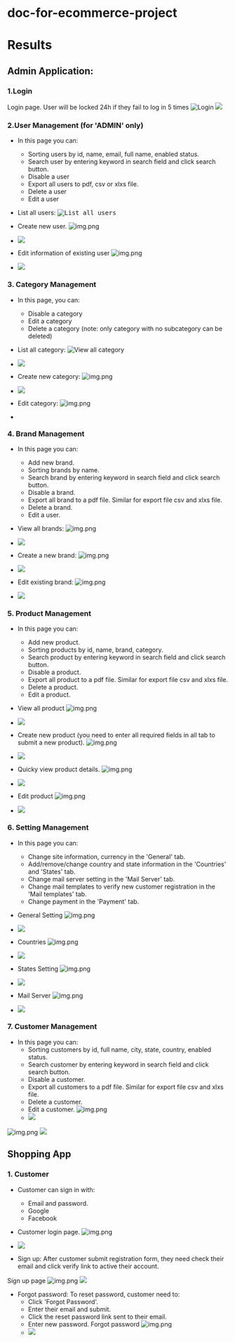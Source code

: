 # doc-for-ecommerce-project

# Results

[//]: # (<kbd><img src="" style="max-width: 100%;"></kbd>)
## Admin Application:
### 1.Login
Login page. User will be locked 24h if they fail to log in 5 times
![Login](admin-login.png)
<kbd><img src="https://github.com/vanphuoc3012/doc-for-ecommerce-project/blob/main/admin-login.png" style="max-width: 100%;"></kbd>
### 2.User Management (for 'ADMIN' only)
- In this page you can:
  - Sorting users by id, name, email, full name, enabled status.
  - Search user by entering keyword in search field and click search button.
  - Disable a user 
  - Export all users to pdf, csv or xlxs file.
  - Delete a user
  - Edit a user

- List all users:
<kbd><img src="https://github.com/vanphuoc3012/doc-for-ecommerce-project/blob/main/view-all-users.png" alt="List all users" style="max-width: 100%;"></kbd>

- Create new user. 
![img.png](create-new-user.png)
- <kbd><img src="https://github.com/vanphuoc3012/doc-for-ecommerce-project/blob/main/create-new-user.png" style="max-width: 100%;"></kbd>

- Edit information of existing user
![img.png](edit-existing-user.png)
- <kbd><img src="https://github.com/vanphuoc3012/doc-for-ecommerce-project/blob/main/edit-existing-user.png" style="max-width: 100%;"></kbd>

### 3. Category Management 
- In this page, you can:
  - Disable a category
  - Edit a category
  - Delete a category (note: only category with no subcategory can be deleted)

- List all category:
![View all category](view-all-category.png)
- <kbd><img src="https://github.com/vanphuoc3012/doc-for-ecommerce-project/blob/main/view-all-category.png" style="max-width: 100%;"></kbd>

- Create new category:
![img.png](create-new-category.png)
- <kbd><img src="https://github.com/vanphuoc3012/doc-for-ecommerce-project/blob/main/create-new-category.png" style="max-width: 100%;"></kbd>

- Edit category:
![img.png](edit-existing-category.png)
- <kbd><img src="" style="max-width: 100%;"></kbd>
### 4. Brand Management
- In this page you can:
    - Add new brand.
    - Sorting brands by name.
    - Search brand by entering keyword in search field and click search button.
    - Disable a brand.
    - Export all brand to a pdf file. Similar for export file csv and xlxs file.
    - Delete a brand.
    - Edit a user.

- View all brands:
![img.png](view-all-brands.png)
- <kbd><img src="https://github.com/vanphuoc3012/doc-for-ecommerce-project/blob/main/view-all-brands.png" style="max-width: 100%;"></kbd>

- Create a new brand:
![img.png](create-new-brand.png)
- <kbd><img src="https://github.com/vanphuoc3012/doc-for-ecommerce-project/blob/main/create-new-brand.png" style="max-width: 100%;"></kbd>

- Edit existing brand:
![img.png](edit-existing-brand.png)
- <kbd><img src="https://github.com/vanphuoc3012/doc-for-ecommerce-project/blob/main/edit-existing-brand.png" style="max-width: 100%;"></kbd>

### 5. Product Management
- In this page you can:
    - Add new product.
    - Sorting products by id, name, brand, category.
    - Search product by entering keyword in search field and click search button.
    - Disable a product.
    - Export all product to a pdf file. Similar for export file csv and xlxs file.
    - Delete a product.
    - Edit a product.

- View all product
![img.png](view-all-products.png)
- <kbd><img src="https://github.com/vanphuoc3012/doc-for-ecommerce-project/blob/main/view-all-products.png" style="max-width: 100%;"></kbd>

- Create new product (you need to enter all required fields in all tab to submit a new product).
![img.png](create-new-product.png)
- <kbd><img src="https://github.com/vanphuoc3012/doc-for-ecommerce-project/blob/main/create-new-product.png" style="max-width: 100%;"></kbd>

- Quicky view product details.
![img.png](view-product-information.png)
- <kbd><img src="https://github.com/vanphuoc3012/doc-for-ecommerce-project/blob/main/view-product-information.png" style="max-width: 100%;"></kbd>

- Edit product
![img.png](edit-exsting-product.png)
- <kbd><img src="https://github.com/vanphuoc3012/doc-for-ecommerce-project/blob/main/edit-exsting-product.png" style="max-width: 100%;"></kbd>
### 6. Setting Management
- In this page you can:
    - Change site information, currency in the 'General' tab.
    - Add/remove/change country and state information in the 'Countries' and 'States' tab.
    - Change mail server setting in the 'Mail Server' tab.
    - Change mail templates to verify new customer registration in the 'Mail templates' tab.
    - Change payment in the 'Payment' tab.

- General Setting
![img.png](general-setting.png)
- <kbd><img src="https://github.com/vanphuoc3012/doc-for-ecommerce-project/blob/main/general-setting.png" style="max-width: 100%;"></kbd>

- Countries 
![img.png](country-setting.png)
- <kbd><img src="https://github.com/vanphuoc3012/doc-for-ecommerce-project/blob/main/country-setting.png" style="max-width: 100%;"></kbd>

- States Setting
![img.png](state-setting.png)
- <kbd><img src="https://github.com/vanphuoc3012/doc-for-ecommerce-project/blob/main/state-setting.png" style="max-width: 100%;"></kbd>

- Mail Server
![img.png](setting-mail-server.png)
- <kbd><img src="https://github.com/vanphuoc3012/doc-for-ecommerce-project/blob/main/setting-mail-server.png" style="max-width: 100%;"></kbd>
### 7. Customer Management
- In this page you can:
    - Sorting customers by id, full name, city, state, country, enabled status.
    - Search customer by entering keyword in search field and click search button.
    - Disable a customer.
    - Export all customers to a pdf file. Similar for export file csv and xlxs file.
    - Delete a customer.
    - Edit a customer.
![img.png](view-all-customer.png)
    - <kbd><img src="https://github.com/vanphuoc3012/doc-for-ecommerce-project/blob/main/view-all-customer.png" style="max-width: 100%;"></kbd>

![img.png](edit-existing-customer.png)
<kbd><img src="https://github.com/vanphuoc3012/doc-for-ecommerce-project/blob/main/edit-existing-customer.png" style="max-width: 100%;"></kbd>


## Shopping App
### 1. Customer
- Customer can sign in with:
  - Email and password.
  - Google
  - Facebook
- Customer login page.
![img.png](customer-login.png)
- <kbd><img src="https://github.com/vanphuoc3012/doc-for-ecommerce-project/blob/main/customer-login.png" style="max-width: 100%;"></kbd>

- Sign up:
  After customer submit registration form, they need check their email and click verify link to active their account.

Sign up page
![img.png](customer-registration.png)
<kbd><img src="https://github.com/vanphuoc3012/doc-for-ecommerce-project/blob/main/customer-registration.png" style="max-width: 100%;"></kbd>

- Forgot password:
  To reset password, customer need to:
  - Click 'Forgot Password'.
  - Enter their email and submit.
  - Click the reset password link sent to their email.
  - Enter new password.
Forgot password
![img.png](forgot-password.png)
  - <kbd><img src="https://github.com/vanphuoc3012/doc-for-ecommerce-project/blob/main/forgot-password.png" style="max-width: 100%;"></kbd>

